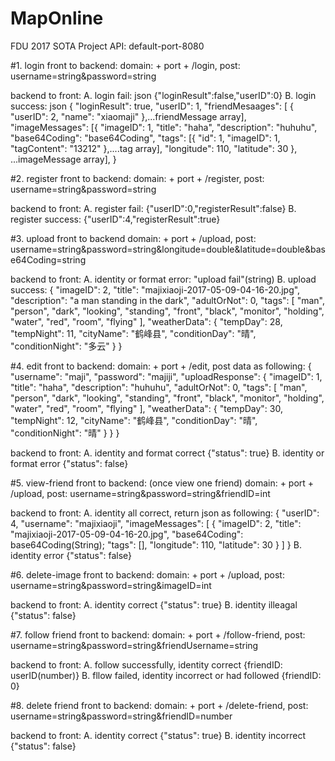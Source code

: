 # MapOnline
FDU 2017 SOTA Project
API: default-port-8080

#1. login
front to backend:
domain: + port + /login, post: username=string&password=string

backend to front:
A. login fail: json
{"loginResult":false,"userID":0}
B. login success: json
{
    "loginResult": true,
    "userID": 1,
    "friendMesaages": [
        {
            "userID": 2,
            "name": "xiaomaji"
        },...friendMessage array],
    "imageMessages": [{
        "imageID": 1,
        "title": "haha",
        "description": "huhuhu",
         "base64Coding": "base64Coding",
        "tags": [{
      "id": 1,
             "imageID": 1,
             "tagContent": "13212"
              },....tag array],
        "longitude": 110,
        "latitude": 30
        }, ...imageMessage array],
}

#2. register
front to backend:
domain: + port + /register, post: username=string&password=string

backend to front:
A. register fail:
{"userID":0,"registerResult":false}
B. register success:
{"userID":4,"registerResult":true}

#3. upload
front to backend
domain: + port + /upload, post: username=string&password=string&longitude=double&latitude=double&base64Coding=string

backend to front:
A. identity or format error:
"upload fail"(string)
B. upload success:
{
    "imageID": 2,
    "title": "majixiaoji-2017-05-09-04-16-20.jpg",
    "description": "a man standing in the dark",
    "adultOrNot": 0,
    "tags": [
        "man",
        "person",
        "dark",
        "looking",
        "standing",
        "front",
        "black",
        "monitor",
        "holding",
        "water",
        "red",
        "room",
        "flying"
    ],
    "weatherData": {
        "tempDay": 28,
        "tempNight": 11,
        "cityName": "鹤峰县",
        "conditionDay": "晴",
        "conditionNight": "多云"
    }
}

#4. edit
front to backend:
domain: + port + /edit, post data as following:
{
    "username": "maji",
    "password": "majiji",
    "uploadResponse": {
        "imageID": 1,
        "title": "haha",
        "description": "huhuhu",
        "adultOrNot": 0,
        "tags": [
            "man",
            "person",
            "dark",
            "looking",
            "standing",
            "front",
            "black",
            "monitor",
            "holding",
            "water",
            "red",
            "room",
            "flying"
        ],
        "weatherData": {
            "tempDay": 30,
            "tempNight": 12,
            "cityName": "鹤峰县",
            "conditionDay": "晴",
            "conditionNight": "晴"
        }
    }
}

backend to front:
A. identity and format correct
{"status": true}
B. identity or format error
{"status": false}

#5. view-friend
front to backend: (once view one friend)
domain: + port + /upload, post: username=string&password=string&friendID=int

backend to front:
A. identity all correct, return json as following:
{
    "userID": 4,
    "username": "majixiaoji",
    "imageMessages": [
        {
            "imageID": 2,
            "title": "majixiaoji-2017-05-09-04-16-20.jpg",
            "base64Coding": base64Coding(String);
            "tags": [],
            "longitude": 110,
            "latitude": 30
        }
    ]
}
B. identity error
{"status": false}

#6. delete-image
front to backend:
domain: + port + /upload, post: username=string&password=string&imageID=int

backend to front:
A. identity correct
{"status": true}
B. identity illeagal
{"status": false}

#7. follow friend
front to backend:
domain: + port + /follow-friend, post: username=string&password=string&friendUsername=string

backend to front:
A. follow successfully, identity correct
{friendID: userID(number)}
B. fllow failed, identity incorrect or had followed
{friendID: 0}

#8. delete friend
front to backend:
domain: + port + /delete-friend, post: username=string&password=string&friendID=number

backend to front:
A. identity correct
{"status": true}
B. identity incorrect
{"status": false}